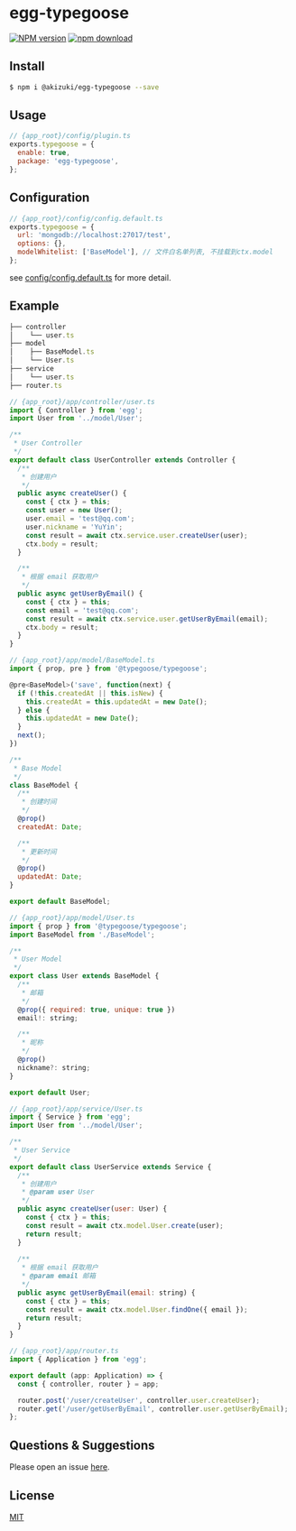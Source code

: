 # egg-typegoose

[![NPM version][npm-image]][npm-url]
[![npm download][download-image]][download-url]

[npm-image]: https://img.shields.io/npm/v/egg-typegoose.svg?style=flat-square
[npm-url]: https://npmjs.org/package/egg-typegoose
[download-image]: https://img.shields.io/npm/dm/egg-typegoose.svg?style=flat-square
[download-url]: https://npmjs.org/package/egg-typegoose

<!--
Description here.
-->

## Install

```bash
$ npm i @akizuki/egg-typegoose --save
```

## Usage

```js
// {app_root}/config/plugin.ts
exports.typegoose = {
  enable: true,
  package: 'egg-typegoose',
};
```

## Configuration

```js
// {app_root}/config/config.default.ts
exports.typegoose = { 
  url: 'mongodb://localhost:27017/test',
  options: {},
  modelWhitelist: ['BaseModel'], // 文件白名单列表, 不挂载到ctx.model
};
```

see [config/config.default.ts](config/config.default.ts) for more detail.

## Example

```js
├── controller
│    └── user.ts
├── model
│    ├── BaseModel.ts
│    └── User.ts
├── service
│    └── user.ts
├── router.ts
```

```js
// {app_root}/app/controller/user.ts
import { Controller } from 'egg';
import User from '../model/User';

/**
 * User Controller
 */
export default class UserController extends Controller {
  /**
   * 创建用户
   */
  public async createUser() {
    const { ctx } = this;
    const user = new User();
    user.email = 'test@qq.com';
    user.nickname = 'YuYin';
    const result = await ctx.service.user.createUser(user);
    ctx.body = result;
  }

  /**
   * 根据 email 获取用户
   */
  public async getUserByEmail() {
    const { ctx } = this;
    const email = 'test@qq.com';
    const result = await ctx.service.user.getUserByEmail(email);
    ctx.body = result;
  }
}
```

```js
// {app_root}/app/model/BaseModel.ts
import { prop, pre } from '@typegoose/typegoose';

@pre<BaseModel>('save', function(next) {
  if (!this.createdAt || this.isNew) {
    this.createdAt = this.updatedAt = new Date();
  } else {
    this.updatedAt = new Date();
  }
  next();
})

/**
 * Base Model
 */
class BaseModel {
  /**
   * 创建时间
   */
  @prop()
  createdAt: Date;

  /**
   * 更新时间
   */
  @prop()
  updatedAt: Date;
}

export default BaseModel;
```

```js
// {app_root}/app/model/User.ts
import { prop } from '@typegoose/typegoose';
import BaseModel from './BaseModel';

/**
 * User Model
 */
export class User extends BaseModel {
  /**
   * 邮箱
   */
  @prop({ required: true, unique: true })
  email!: string;

  /**
   * 昵称
   */
  @prop()
  nickname?: string;
}

export default User;
```

```js
// {app_root}/app/service/User.ts
import { Service } from 'egg';
import User from '../model/User';

/**
 * User Service
 */
export default class UserService extends Service {
  /**
   * 创建用户
   * @param user User
   */
  public async createUser(user: User) {
    const { ctx } = this;
    const result = await ctx.model.User.create(user);
    return result;
  }
  
  /**
   * 根据 email 获取用户
   * @param email 邮箱
   */
  public async getUserByEmail(email: string) {
    const { ctx } = this;
    const result = await ctx.model.User.findOne({ email });
    return result;
  }
}
```

```js
// {app_root}/app/router.ts
import { Application } from 'egg';

export default (app: Application) => {
  const { controller, router } = app;

  router.post('/user/createUser', controller.user.createUser);
  router.get('/user/getUserByEmail', controller.user.getUserByEmail);
};
```

## Questions & Suggestions

Please open an issue [here](https://github.com/eggjs/egg/issues).

## License

[MIT](LICENSE)
